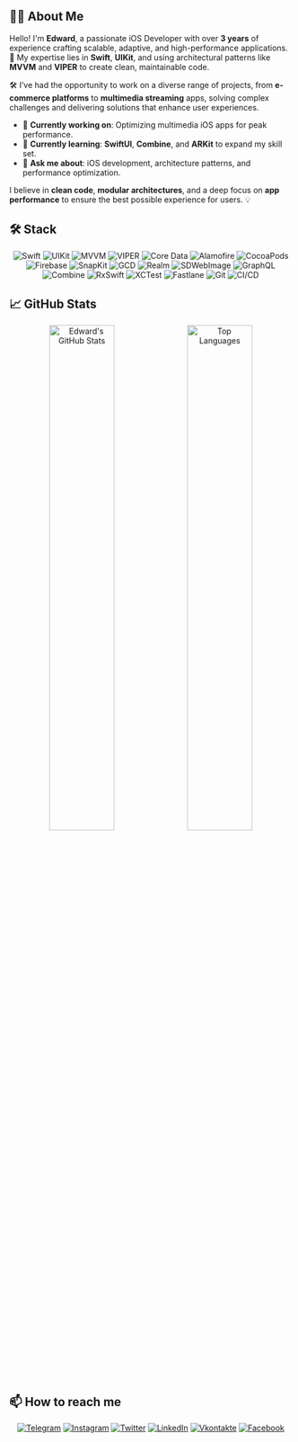 

## 👨‍💻 About Me

Hello! I'm **Edward**, a passionate iOS Developer with over **3 years** of experience crafting scalable, adaptive, and high-performance applications. 🚀 My expertise lies in **Swift**, **UIKit**, and using architectural patterns like **MVVM** and **VIPER** to create clean, maintainable code.

🛠 I’ve had the opportunity to work on a diverse range of projects, from **e-commerce platforms** to **multimedia streaming** apps, solving complex challenges and delivering solutions that enhance user experiences.

- 🔭 **Currently working on**: Optimizing multimedia iOS apps for peak performance.
- 🌱 **Currently learning**: **SwiftUI**, **Combine**, and **ARKit** to expand my skill set.
- 💬 **Ask me about**: iOS development, architecture patterns, and performance optimization.

I believe in **clean code**, **modular architectures**, and a deep focus on **app performance** to ensure the best possible experience for users. 💡



## 🛠 Stack

<p align="center">
    <img src="https://img.shields.io/badge/Swift-F05138?style=for-the-badge&logo=swift&logoColor=white" alt="Swift"/>
    <img src="https://img.shields.io/badge/UIKit-2396F3?style=for-the-badge&logo=uikit&logoColor=white" alt="UIKit"/>
    <img src="https://img.shields.io/badge/MVVM-2C2E3E?style=for-the-badge&logo=m&logoColor=white" alt="MVVM"/>
    <img src="https://img.shields.io/badge/VIPER-764ABC?style=for-the-badge&logo=viper&logoColor=white" alt="VIPER"/>
    <img src="https://img.shields.io/badge/CoreData-1572B6?style=for-the-badge&logo=apple&logoColor=white" alt="Core Data"/>
    <img src="https://img.shields.io/badge/Alamofire-EE4C2C?style=for-the-badge&logo=alamofire&logoColor=white" alt="Alamofire"/>
    <img src="https://img.shields.io/badge/CocoaPods-E34F26?style=for-the-badge&logo=cocoapods&logoColor=white" alt="CocoaPods"/>
    <img src="https://img.shields.io/badge/Firebase-FFCA28?style=for-the-badge&logo=firebase&logoColor=white" alt="Firebase"/>
    <img src="https://img.shields.io/badge/SnapKit-33B5E5?style=for-the-badge&logo=snapkit&logoColor=white" alt="SnapKit"/>
    <img src="https://img.shields.io/badge/GCD-FF4081?style=for-the-badge&logo=gcd&logoColor=white" alt="GCD"/>
    <img src="https://img.shields.io/badge/Realm-39477F?style=for-the-badge&logo=realm&logoColor=white" alt="Realm"/>
    <img src="https://img.shields.io/badge/SDWebImage-0A0A0A?style=for-the-badge&logo=sdwebimage&logoColor=white" alt="SDWebImage"/>
    <img src="https://img.shields.io/badge/GraphQL-E10098?style=for-the-badge&logo=graphql&logoColor=white" alt="GraphQL"/>
    <img src="https://img.shields.io/badge/Combine-FF4785?style=for-the-badge&logo=combine&logoColor=white" alt="Combine"/>
    <img src="https://img.shields.io/badge/RxSwift-DD0B78?style=for-the-badge&logo=rxswift&logoColor=white" alt="RxSwift"/>
    <img src="https://img.shields.io/badge/XCTest-83C9F4?style=for-the-badge&logo=xcode&logoColor=white" alt="XCTest"/>
    <img src="https://img.shields.io/badge/Fastlane-00F200?style=for-the-badge&logo=fastlane&logoColor=white" alt="Fastlane"/>
    <img src="https://img.shields.io/badge/Git-F05032?style=for-the-badge&logo=git&logoColor=white" alt="Git"/>
    <img src="https://img.shields.io/badge/CI%2FCD-00C853?style=for-the-badge&logo=continuous-integration&logoColor=white" alt="CI/CD"/>
</p>

 

## 📈 GitHub Stats

<p align="center">
    <img src="https://github-readme-stats.vercel.app/api?username=kheladzedev&show_icons=true&theme=radical" alt="Edward's GitHub Stats" width="48%" />
    <img src="https://github-readme-stats.vercel.app/api/top-langs/?username=kheladzedev&layout=compact&theme=radical" alt="Top Languages" width="48%" />
</p>




## 📫 How to reach me

<p align="center">
    <a href="https://t.me/kheladzedev"><img src="https://img.shields.io/badge/Telegram-2CA5E0?style=for-the-badge&logo=telegram&logoColor=white" alt="Telegram"/></a>
    <a href="https://www.instagram.com/kheladzedev"><img src="https://img.shields.io/badge/Instagram-E4405F?style=for-the-badge&logo=instagram&logoColor=white" alt="Instagram"/></a>
    <a href="https://twitter.com/kheladzedev"><img src="https://img.shields.io/badge/Twitter-1DA1F2?style=for-the-badge&logo=twitter&logoColor=white" alt="Twitter"/></a>
    <a href="https://www.linkedin.com/in/kheladzedev"><img src="https://img.shields.io/badge/LinkedIn-0077B5?style=for-the-badge&logo=linkedin&logoColor=white" alt="LinkedIn"/></a>
    <a href="https://vk.com/kheladzedev"><img src="https://img.shields.io/badge/Vkontakte-4C75A3?style=for-the-badge&logo=vk&logoColor=white" alt="Vkontakte"/></a>
    <a href="https://www.facebook.com/kheladzedev"><img src="https://img.shields.io/badge/Facebook-1877F2?style=for-the-badge&logo=facebook&logoColor=white" alt="Facebook"/></a>
</p>
